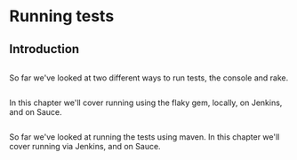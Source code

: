 # Running tests

## Introduction

<ruby>

So far we've looked at two different ways to run tests, the console and rake.

In this chapter we'll cover running using the flaky gem, locally, on Jenkins,
and on Sauce.

</ruby>

<java>

So far we've looked at running the tests using maven. In this chapter we'll
cover running via Jenkins, and on Sauce.

</java>
